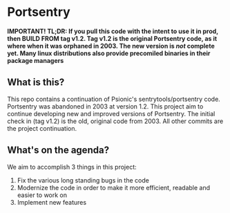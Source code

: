# Portsentry

**IMPORTANT! TL;DR: If you pull this code with the intent to use it in prod, then BUILD FROM tag v1.2. Tag v1.2 is the original Portsentry code, as it where when it was orphaned in 2003. The new version is _not_ complete yet. Many linux distributions also provide precomiled binaries in their package managers**

## What is this?
This repo contains a continuation of Psionic's sentrytools/portsentry code. Portsentry was abandoned in 2003 at version 1.2. This project aim to continue developing new and improved versions of Portsentry. The initial check in (tag v1.2) is the old, original code from 2003. All other commits are the project continuation.

## What's on the agenda?
We aim to accomplish 3 things in this project:
1. Fix the various long standing bugs in the code
2. Modernize the code in order to make it more efficient, readable and easier to work on
3. Implement new features
